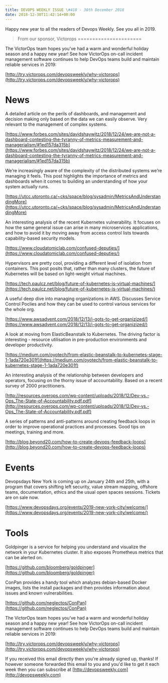 ```yaml
---
title: DEVOPS WEEKLY ISSUE \#418 - 30th December 2018 
date: 2018-12-30T11:42:14+00:00
---
```


Happy new year to all the readers of Devops Weekly. See you all in 2019.


>From our sponsor, Victorops
======================

The VictorOps team hopes you’ve had a warm and wonderful holiday season and a happy new year! See how VictorOps on-call incident management software continues to help DevOps teams build and maintain reliable services in 2019:

[http://try.victorops.com/devopsweekly/why-victorops](http://try.victorops.com/devopsweekly/why-victorops)


News
====

A detailed article on the perils of dashboards, and management and decision making only based on the data we can easily observe. Very relevant to the management of complex systems.

[https://www.forbes.com/sites/davidshaywitz/2018/12/24/we-are-not-a-dashboard-contesting-the-tyranny-of-metrics-measurement-and-managerialism/#1ed157da315b](https://www.forbes.com/sites/davidshaywitz/2018/12/24/we-are-not-a-dashboard-contesting-the-tyranny-of-metrics-measurement-and-managerialism/#1ed157da315b)


We’re increasingly aware of the complexity of the distributed systems we’re managing it feels. This post highlights the importance of metrics and dashboards when it comes to building an understanding of how your system actually runs.

[https://utcc.utoronto.ca/~cks/space/blog/sysadmin/MetricsAndUnderstandingMore](https://utcc.utoronto.ca/~cks/space/blog/sysadmin/MetricsAndUnderstandingMore)


An interesting analysis of the recent Kubernetes vulnerability. It focuses on how the same general issue can arise in many microservices applications, and how to avoid it by moving away from access control lists towards capability-based security models.

[https://www.cloudatomiclab.com/confused-deputies/](https://www.cloudatomiclab.com/confused-deputies/)


Hypervisors are pretty cool, providing a different level of isolation from containers. This post posits that, rather than many clusters, the future of Kubernetes will be based on light-weight virtual machines.

[https://tech.paulcz.net/blog/future-of-kubernetes-is-virtual-machines/](https://tech.paulcz.net/blog/future-of-kubernetes-is-virtual-machines/)


A useful deep dive into managing organizations in AWS. Discusses Service Control Poclies and how they can be used to control various services for the whole org.

[https://www.awsadvent.com/2018/12/13/i-gots-to-get-organizized/](https://www.awsadvent.com/2018/12/13/i-gots-to-get-organizized/)


A look at moving from ElasticBeanstalk to Kubernetes. The driving factor is interesting - resource utilisation in pre-production environments and developer productivity.

[https://medium.com/oyotech/from-elastic-beanstalk-to-kubernetes-stage-1-1ada720e301f](https://medium.com/oyotech/from-elastic-beanstalk-to-kubernetes-stage-1-1ada720e301f)

An interesting analysis of the relationship between developers and operators, focusing on the thorny issue of accountability. Based on a recent survey of 2000 practitioners.

[http://resources.overops.com/wp-content/uploads/2018/12/Dev-vs.-Ops_The-State-of-Accountability.pdf.pdf](http://resources.overops.com/wp-content/uploads/2018/12/Dev-vs.-Ops_The-State-of-Accountability.pdf.pdf)


A series of patterns and anti-patterns around creating feedback loops in order to improve operational practices and processes. Good tips on meetings, training and more.

[http://blog.beyond20.com/how-to-create-devops-feedback-loops](http://blog.beyond20.com/how-to-create-devops-feedback-loops)


Events
======

Devopsdays New York is coming up on January 24th and 25th, with a program that covers shifting left security, value stream mapping, offshore teams, documentation, ethics and the usual open spaces sessions. Tickets are on sale now.

[https://www.devopsdays.org/events/2019-new-york-city/welcome/](https://www.devopsdays.org/events/2019-new-york-city/welcome/)


Tools
====

Goldpinger is a service for helping you understand and visualize the network in your Kubernetes cluster. It also exposes Prometheus metrics that can be alerted on.

[https://github.com/bloomberg/goldpinger](https://github.com/bloomberg/goldpinger)


ConPan provides a handy tool which analyzes debian-based Docker images, lists the install packages and then provides information about issues and known vulnerabilities.

[https://github.com/neglectos/ConPan](https://github.com/neglectos/ConPan)



The VictorOps team hopes you’ve had a warm and wonderful holiday season and a happy new year! See how VictorOps on-call incident management software continues to help DevOps teams build and maintain reliable services in 2019:

[http://try.victorops.com/devopsweekly/why-victorops](http://try.victorops.com/devopsweekly/why-victorops)


If you received this email directly then you're already signed up, thanks! If however someone forwarded this email to you and you'd like to get it each week then you can subscribe at [http://devopsweekly.com](http://devopsweekly.com)

